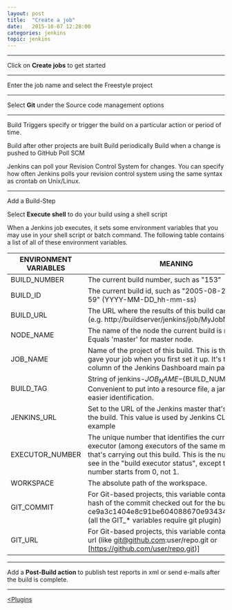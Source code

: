 ```yaml
---
layout: post
title:  "Create a job"
date:   2015-10-07 12:28:00
categories: jenkins
topic: jenkins
---
```




<hr>

Click on **Create jobs** to get started

<hr>

Enter the job name and select the Freestyle project

<hr>

Select **Git** under the Source code management options

<hr>

Build Triggers specify or trigger the build on a particular action or period of time.

Build after other projects are built
Build periodically
Build when a change is pushed to GitHub
Poll SCM

Jenkins can poll your Revision Control System for changes. You can specify how often Jenkins polls your revision control system using the same syntax as crontab on Unix/Linux.



<hr>

Add a Build-Step

Select **Execute shell** to do your build using a shell script

When a Jenkins job executes, it sets some environment variables that you may use in your shell script or batch command. The following table contains a list of all of these environment variables.

| ENVIRONMENT VARIABLES |                                                MEANING                                                                                                                                                                               |
|-----------------------|--------------------------------------------------------------------------------------------------------------------------------------------------------------------------------------------------------------------------------------|
| BUILD_NUMBER          | The current build number, such as "153"                                                                                                                                                                                              |
| BUILD_ID              | The current build id, such as "2005-08-22_23-59-59" (YYYY-MM-DD_hh-mm-ss)                                                                                                                                                            |
| BUILD_URL             | The URL where the results of this build can be found (e.g. http://buildserver/jenkins/job/MyJobName/666/)                                                                                                                            |
| NODE_NAME             | The name of the node the current build is running on. Equals 'master' for master node.                                                                                                                                               |
| JOB_NAME              | Name of the project of this build. This is the name you gave your job when you first set it up. It's the third column of the Jenkins Dashboard main page.                                                                            |
| BUILD_TAG             | String of jenkins-${JOB_NAME}-${BUILD_NUMBER}. Convenient to put into a resource file, a jar file, etc for easier identification.                                                                                                    |
| JENKINS_URL           | Set to the URL of the Jenkins master that's running the build. This value is used by Jenkins CLI for example                                                                                                                         |
| EXECUTOR_NUMBER       | The unique number that identifies the current executor (among executors of the same machine) that's carrying out this build. This is the number you see in the "build executor status", except that the number starts from 0, not 1. |
| WORKSPACE             | The absolute path of the workspace.                                                                                                                                                                                                  |
| GIT_COMMIT            | For Git-based projects, this variable contains the Git hash of the commit checked out for the build (like ce9a3c1404e8c91be604088670e93434c4253f03),(all the GIT_* variables require git plugin)                                     |
| GIT_URL               | For Git-based projects, this variable contains the Git url (like git@github.com:user/repo.git or [https://github.com/user/repo.git)]                                                                                                 |


<hr>

Add a **Post-Build action** to publish test reports in xml or send e-mails after the build is complete.

<hr>

<a style="float:left" href="{{ post.url | prepend: site.baseurl }}jenkins/2015/10/07/plugins.html"> <Plugins</a>

